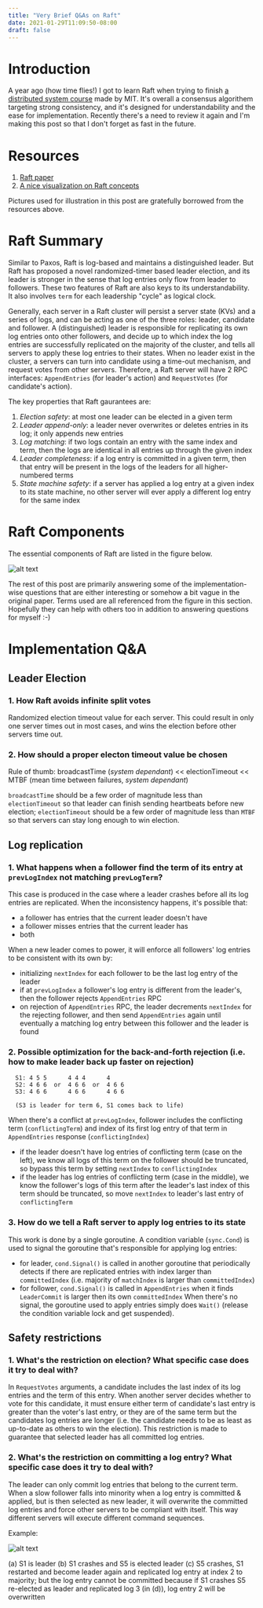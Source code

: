 ```yaml
---
title: "Very Brief Q&As on Raft"
date: 2021-01-29T11:09:50-08:00
draft: false
---
```


# Introduction
A year ago (how time flies!) I got to learn Raft when trying to finish [a distributed system course](http://nil.csail.mit.edu/6.824/2018/schedule.html) made by MIT. It's overall a consensus algorithem targeting strong consistency, and it's designed for understandability and the ease for implementation. Recently there's a need to review it again and I'm making this post so that I don't forget as fast in the future.

# Resources
1. [Raft paper](https://raft.github.io/raft.pdf)
2. [A nice visualization on Raft concepts](http://thesecretlivesofdata.com/raft/)

Pictures used for illustration in this post are gratefully borrowed from the resources above.

# Raft Summary
Similar to Paxos, Raft is log-based and maintains a distinguished leader. But Raft has proposed a novel randomized-timer based leader election, and its leader is stronger in the sense that log entries only flow from leader to followers. These two features of Raft are also keys to its understandability. It also involves `term` for each leadership "cycle" as logical clock.

Generally, each server in a Raft cluster will persist a server state (KVs) and a series of logs, and can be acting as one of the three roles: leader, candidate and follower. A (distinguished) leader is responsible for replicating its own log entries onto other followers, and decide up to which index the log entries are successfully replicated on the majority of the cluster, and tells all servers to apply these log entries to their states. When no leader exist in the cluster, a servers can turn into candidate using a time-out mechanism, and request votes from other servers. Therefore, a Raft server will have 2 RPC interfaces: `AppendEntries` (for leader's action) and `RequestVotes` (for candidate's action).

The key properties that Raft gaurantees are:
1. *Election safety*: at most one leader can be elected in a given term
2. *Leader append-only*: a leader never overwrites or deletes entries in its log; it only appends new entries
3. *Log matching*: if two logs contain an entry with the same index and term, then the logs are identical in all entries up through the given index
4. *Leader completeness*: if a log entry is committed in a given term, then that entry will be present in the logs of the leaders for all higher-numbered terms
5. *State machine safety*: if a server has applied a log entry at a given index to its state machine, no other server will ever apply a different log entry for the same index

# Raft Components
The essential components of Raft are listed in the figure below.

![alt text][raft-summary]

[raft-summary]: /images/raft/raft-summary.jpg "Raft summary"

The rest of this post are primarily answering some of the implementation-wise questions that are either interesting or somehow a bit vague in the original paper. Terms used are all referenced from the figure in this section. Hopefully they can help with others too in addition to answering questions for myself :-)

# Implementation Q&A
## Leader Election
### 1. How Raft avoids infinite split votes
Randomized election timeout value for each server. This could result in only one server times out in most cases, and wins the election before other servers time out.

### 2. How should a proper electon timeout value be chosen
Rule of thumb: broadcastTime (*system dependant*) << electionTimeout << MTBF (mean time between failures, *system dependant*)

`broadcastTime` should be a few order of magnitude less than `electionTimeout` so that leader can finish sending heartbeats before new election; `electionTimeout` should be a few order of magnitude less than `MTBF` so that servers can stay long enough to win election.

## Log replication
### 1. What happens when a follower find the term of its entry at `prevLogIndex` not matching `prevLogTerm`?
This case is produced in the case where a leader crashes before all its log entries are replicated. When the inconsistency happens, it's possible that:
 - a follower has entries that the current leader doesn't have
 - a follower misses entries that the current leader has
 - both

When a new leader comes to power, it will enforce all followers' log entries to be consistent with its own by:
 - initializing `nextIndex` for each follower to be the last log entry of the leader
 - if at `prevLogIndex` a follower's log entry is different from the leader's, then the follower rejects `AppendEntries` RPC
 - on rejection of `AppendEntries` RPC, the leader decrements `nextIndex` for the rejecting follower, and then send `AppendEntries` again until eventually a matching log entry between this follower and the leader is found

### 2. Possible optimization for the back-and-forth rejection (i.e. how to make leader back up faster on rejection)
```
  S1: 4 5 5      4 4 4      4
  S2: 4 6 6  or  4 6 6  or  4 6 6
  S3: 4 6 6      4 6 6      4 6 6

  (S3 is leader for term 6, S1 comes back to life)
```
When there's a conflict at `prevLogIndex`, follower includes the conflicting term (`conflictingTerm`) and index of its first log entry of that term in `AppendEntries` response (`conflictingIndex`)
 - if the leader doesn't have log entries of conflicting term (case on the left), we know all logs of this term on the follower should be truncated, so bypass this term by setting `nextIndex` to `conflictingIndex`
 - if the leader has log entries of conflicting term (case in the middle), we know the follower's logs of this term after the leader's last index of this term should be truncated, so move `nextIndex` to leader's last entry of `conflictingTerm`

### 3. How do we tell a Raft server to apply log entries to its state
This work is done by a single goroutine. A condition variable (`sync.Cond`) is used to signal the goroutine that's responsible for applying log entries:
 - for leader, `cond.Signal()` is called in another goroutine that periodically detects if there are replicated entries with index larger than `committedIndex` (i.e. majority of `matchIndex` is larger than `committedIndex`)
 - for follower, `cond.Signal()` is called in `AppendEntries` when it finds `LeaderCommit` is larger then its own `committedIndex`
 When there's no signal, the goroutine used to apply entries simply does `Wait()` (release the condition variable lock and get suspended).

## Safety restrictions

### 1. What's the restriction on election? What specific case does it try to deal with?
In `RequestVotes` arguments, a candidate includes the last index of its log entries and the term of this entry. When another server decides whether to vote for this candidate, it must ensure either term of candidate's last entry is greater than the voter's last entry, or they are of the same term but the candidates log entries are longer (i.e. the candidate needs to be as least as up-to-date as others to win the election). This restriction is made to guarantee that selected leader has all committed log entries.

### 2. What's the restriction on committing a log entry? What specific case does it try to deal with?
The leader can only commit log entries that belong to the current term. When a slow follower falls into minority when a log entry is committed & applied, but is then selected as new leader, it will overwrite the committed log entries and force other servers to be compliant with itself. This way different servers will execute different command sequences.

Example:

![alt text][commit-current-term]

[commit-current-term]: /images/raft/commit-current-term.jpg "Commit current term"

(a) S1 is leader
(b) S1 crashes and S5 is elected leader
(c) S5 crashes, S1 restarted and become leader again and replicated log entry at index 2 to majority; but the log entry cannot be committed because if S1 crashes S5 re-elected as leader and replicated log 3 (in (d)), log entry 2 will be overwritten